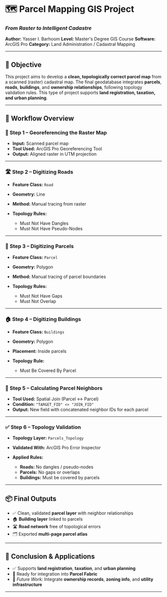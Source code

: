 # 🗺️ Parcel Mapping GIS Project

### *From Raster to Intelligent Cadastre*

**Author:** Yasser I. Barhoom
**Level:** Master's Degree GIS Course
**Software:** ArcGIS Pro
**Category:** Land Administration / Cadastral Mapping

---

## 🎯 Objective

This project aims to develop a **clean, topologically correct parcel map** from a scanned (raster) cadastral map. The final geodatabase integrates **parcels**, **roads**, **buildings**, and **ownership relationships**, following topology validation rules. This type of project supports **land registration, taxation, and urban planning**.

---

## 🧭 Workflow Overview

### 🔹 Step 1 – Georeferencing the Raster Map

* **Input:** Scanned parcel map
* **Tool Used:** ArcGIS Pro Georeferencing Tool
* **Output:** Aligned raster in UTM projection

---

### 🛣️ Step 2 – Digitizing Roads

* **Feature Class:** `Road`
* **Geometry:** Line
* **Method:** Manual tracing from raster
* **Topology Rules:**

  * Must Not Have Dangles
  * Must Not Have Pseudo-Nodes

---

### 🧱 Step 3 – Digitizing Parcels

* **Feature Class:** `Parcel`
* **Geometry:** Polygon
* **Method:** Manual tracing of parcel boundaries
* **Topology Rules:**

  * Must Not Have Gaps
  * Must Not Overlap

---

### 🏠 Step 4 – Digitizing Buildings

* **Feature Class:** `Buildings`
* **Geometry:** Polygon
* **Placement:** Inside parcels
* **Topology Rule:**

  * Must Be Covered By Parcel

---

### 🧩 Step 5 – Calculating Parcel Neighbors

* **Tool Used:** Spatial Join (Parcel ↔ Parcel)
* **Condition:** `"TARGET_FID" <> "JOIN_FID"`
* **Output:** New field with concatenated neighbor IDs for each parcel

---

### ✅ Step 6 – Topology Validation

* **Topology Layer:** `Parcels_Topology`
* **Validated With:** ArcGIS Pro Error Inspector
* **Applied Rules:**

  * **Roads:** No dangles / pseudo-nodes
  * **Parcels:** No gaps or overlaps
  * **Buildings:** Must be covered by parcels

---

## 📦 Final Outputs

* ✅ Clean, validated **parcel layer** with neighbor relationships
* 🏠 **Building layer** linked to parcels
* 🛣️ **Road network** free of topological errors
* 🗂️ Exported **multi-page parcel atlas**

---

## 📌 Conclusion & Applications

* ✅ Supports **land registration**, **taxation**, and **urban planning**
* 📐 Ready for integration into **Parcel Fabric**
* 🔧 *Future Work:* Integrate **ownership records**, **zoning info**, and **utility infrastructure**

---

